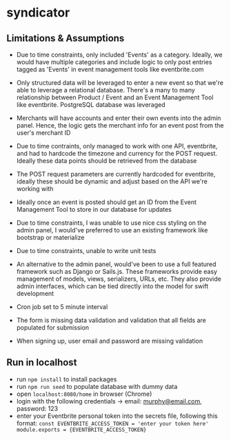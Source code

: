 # syndicator

## Limitations & Assumptions
- Due to time constraints, only included 'Events' as a category. Ideally, we would have multiple categories and include logic to only post entries tagged as 'Events' in event management tools like eventbrite.com

- Only structured data will be leveraged to enter a new event so that we're able to leverage a relational database. There's a many to many relationship between Product / Event and an Event Management Tool like eventbrite. PostgreSQL database was leveraged

- Merchants will have accounts and enter their own events into the admin panel. Hence, the logic gets the merchant info for an event post from the user's merchant ID

- Due to time contraints, only managed to work with one API, eventbrite, and had to hardcode the timezone and currency for the POST request. Ideally these data points should be retrieved from the database

- The POST request parameters are currently hardcoded for eventbrite, ideally these should be dynamic and adjust based on the API we're working with

- Ideally once an event is posted should get an ID from the Event Management Tool to store in our database for updates

- Due to time constraints, I was unable to use nice css styling on the admin panel, I would've preferred to use an existing framework like bootstrap or materialize

- Due to time constraints, unable to write unit tests

- An alternative to the admin panel, would've been to use a full featured framework such as Django or Sails.js. These frameworks provide easy management of models, views, serializers, URLs, etc. They also provide admin interfaces, which can be tied directly into the model for swift development

- Cron job set to 5 minute interval

- The form is missing data validation and validation that all fields are populated for submission

- When signing up, user email and password are missing validation

## Run in localhost
- run `npm install` to install packages
- run `npm run seed` to populate database with dummy data
- open `localhost:8080/home` in browser (Chrome)
- login with the following credentials -> email: murphy@email.com, password: 123
- enter your Eventbrite personal token into the secrets file, following this format: 
            `const EVENTBRITE_ACCESS_TOKEN = 'enter your token here'
            module.exports = {EVENTBRITE_ACCESS_TOKEN}`

